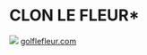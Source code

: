 <h1>CLON LE FLEUR*</h1>
<img src="https://files.filebeam.xyz/PINMFY.png">
<a href="https://golflefleur.com/">golflefleur.com</a>
